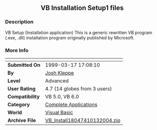 ﻿<div align="center">

## VB Installation Setup1 files


</div>

### Description

VB Setup (Installation application) This is a generic rewritten VB program (.exe, .dll) installation program originally published by Microsoft.
 
### More Info
 


<span>             |<span>
---                |---
**Submitted On**   |1999-03-17 17:08:10
**By**             |[Josh Kleppe](https://github.com/Planet-Source-Code/PSCIndex/blob/master/ByAuthor/josh-kleppe.md)
**Level**          |Advanced
**User Rating**    |4.7 (14 globes from 3 users)
**Compatibility**  |VB 5\.0, VB 6\.0
**Category**       |[Complete Applications](https://github.com/Planet-Source-Code/PSCIndex/blob/master/ByCategory/complete-applications__1-27.md)
**World**          |[Visual Basic](https://github.com/Planet-Source-Code/PSCIndex/blob/master/ByWorld/visual-basic.md)
**Archive File**   |[VB\_Install18047410132004\.zip](https://github.com/Planet-Source-Code/josh-kleppe-vb-installation-setup1-files__1-56713/archive/master.zip)








